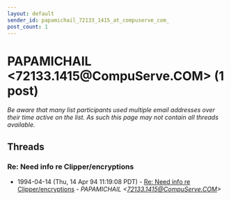 ```yaml
---
layout: default
sender_id: papamichail_72133_1415_at_compuserve_com_
post_count: 1
---
```


# PAPAMICHAIL <72133.1415<span>@</span>CompuServe.COM> (1 post)

_Be aware that many list participants used multiple email addresses over their time active on the list. As such this page may not contain all threads available._

## Threads

### Re: Need info re Clipper/encryptions
+ 1994-04-14 (Thu, 14 Apr 94 11:19:08 PDT) - [Re: Need info re Clipper/encryptions](/archive/1994/04/bf2861c465fd4165cbc54a32b64bbbd4277dc4f949cea6bfd64c0ebdbd9faf7e) - _PAPAMICHAIL \<72133.1415@CompuServe.COM\>_

